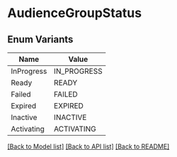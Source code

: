 # AudienceGroupStatus

## Enum Variants

| Name | Value |
|---- | -----|
| InProgress | IN_PROGRESS |
| Ready | READY |
| Failed | FAILED |
| Expired | EXPIRED |
| Inactive | INACTIVE |
| Activating | ACTIVATING |


[[Back to Model list]](../README.md#documentation-for-models) [[Back to API list]](../README.md#documentation-for-api-endpoints) [[Back to README]](../README.md)


